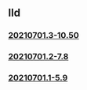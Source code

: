 ## lld

### [20210701.3-10.50](20210701.3-10.50/index.md)
### [20210701.2-7.8](20210701.2-7.8/index.md)
### [20210701.1-5.9](20210701.1-5.9/index.md)


